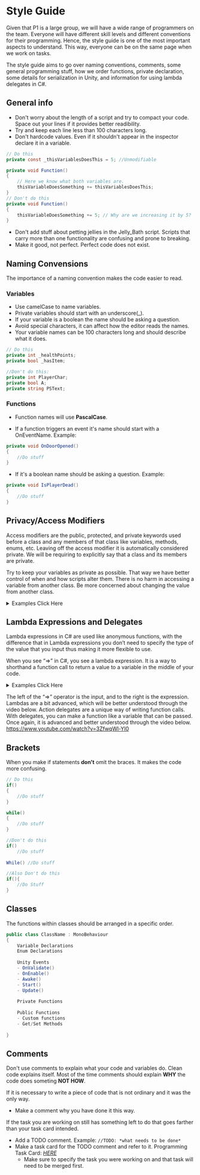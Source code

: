 # Style Guide

Given that P1 is a large group, we will have a wide range of programmers on the team. Everyone will have different skill levels and different conventions for their programming. Hence, the style guide is one of the most important aspects to understand. This way, everyone can be on the same page when we work on tasks.
 
The style guide aims to go over naming conventions, comments, some general programming stuff, how we order functions, private declaration, some details for serialization in Unity, and information for using lambda delegates in C#.

## General info
- Don't worry about the length of a script and try to compact your code. Space out your lines if it provides better readibility.
- Try and keep each line less than 100 characters long.
- Don't hardcode values. Even if it shouldn't appear in the inspector declare it in a variable.
```csharp
// Do this
private const _thisVariablesDoesThis = 5; //Unmodifiable

private void Function()
{
	// Here we know what both variables are.
	thisVariableDoesSomething += thisVariablesDoesThis; 
}
// Don't do this
private void Function()
{
	thisVariableDoesSomething += 5; // Why are we increasing it by 5?
}
```
- Don't add stuff about petting jellies in the Jelly_Bath script. Scripts that carry more than one functionality are confusing and prone to breaking.
- Make it good, not perfect. Perfect code does not exist.

## Naming Convensions 

The importance of a naming convention makes the code easier to read.

### Variables

- Use camelCase to name variables.
- Private variables should start with an underscore(_).
- If your variable is a boolean the name should be asking a question.
- Avoid special characters, it can affect how the editor reads the names.
- Your variable names can be 100 characters long and should describe what it does.

```csharp
// Do this
private int _healthPoints;
private bool _hasItem;

//Don't do this:
private int PlayerChar;
private bool A;
private string PSText;
```

### Functions
- Function names will use **PascalCase**.

- If a function triggers an event it's name should start with a OnEventName.
Example:
```csharp
private void OnDoorOpened()
{
	//Do stuff
}
```
- If it's a boolean name should be asking a question. Example:
```csharp
private void IsPlayerDead()
{
	//Do stuff
}
```


## Privacy/Access Modifiers

Access modifiers are the public, protected, and private keywords used before a class and any members of that class like variables, methods, enums, etc. Leaving off the access modifier it is automatically considered private. We will be requiring to explicitly say that a class and its members are private.

Try to keep your variables as private as possible. That way we have better control of when and how scripts alter them.
There is no harm in accessing a variable from another class. Be more concerned about changing the value from another class.

<details>
  <summary> Examples Click Here </summary>
  
```csharp
// Do this
private int _variable; // safest approach
[Serialized Field] private int _variable; // Can be altered in the inspector

//working with properties (getters and setters)

private int _variable;
public int Variable 
{
	get {return _variable;} // can be read from anywhere
	private set {_variable=value;} // set from this class only
}

[field:SerializeField] public float MyFloat3 { get; private set; } // same as above, but Unity creates a backupfield so you can set it in the inspector
```
</details>


## Lambda Expressions and Delegates

Lambda expressions in C# are used like anonymous functions, with the difference that in Lambda expressions you don’t need to specify the type of the value that you input thus making it more flexible to use. 

When you see “=>” in C#, you see a lambda expression. It is a way to shorthand a function call to return a value to a variable in the middle of your code.

<details>
  <summary> Examples Click Here </summary>
For example:

```csharp
public Float CurrentHealth => (energy * baseHealth)-damage;
```

Acts like a function with body:

```csharp
{
  return (energy * baseHealth)-damage;
}
```

But you can call it without brackets though, like :
```csharp
 if(CurrentHealth > 0)
```
</details>

The left of the “=>” operator is the input, and to the right is the expression. Lambdas are a bit advanced, which will be better understood through the video below.
Action delegates are a unique way of writing function calls. With delegates, you can make a function like a variable that can be passed. Once again, it is advanced and better understood through the video below.
https://www.youtube.com/watch?v=3ZfwqWl-YI0


## Brackets
When you make if statements **don't** omit the braces. It makes the code more confusing.
```csharp
// Do this
if()
{
	//Do stuff
}

while()
{
	//Do stuff
}

//Don't do this
if()
	//Do stuff
	
While() //Do stuff

//Also Don't do this
if(){
	//Do Stuff
} 
```

## Classes
The functions within classes should be arranged in a specific order.

```csharp
public class ClassName : MonoBehaviour
{
	Variable Declarations
	Enum Declarations
	
	Unity Events
	- OnValidate()
	- OnEnable()
	- Awake()
	- Start()
	- Update()
	
	Private Functions
	
	Public Functions
	- Custom functions
	- Get/Set Methods
	
}
```

## Comments
Don't use comments to explain what your code and variables do. Clean code explains itself.
Most of the time comments should explain **WHY** the code does someting **NOT HOW**.

If it is necessary to write a piece of code that is not ordinary and it was the only way. 
- Make a comment why you have done it this way.

If the task you are working on still has something left to do that goes farther than your task card intended. 
- Add a TODO comment. Example: `//TODO: *what needs to be done*`
- Make a task card for the TODO comment and refer to it. Programming Task Card: *[HERE](https://trello.com/c/SKyJmHHW/1037-template-for-creating-programming-tasks)* 
    - Make sure to specify the task you were working on and that task will need to be merged first.
